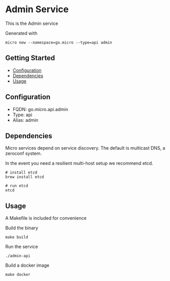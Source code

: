 # Admin Service

This is the Admin service

Generated with

```
micro new --namespace=go.micro --type=api admin
```

## Getting Started

- [Configuration](#configuration)
- [Dependencies](#dependencies)
- [Usage](#usage)

## Configuration

- FQDN: go.micro.api.admin
- Type: api
- Alias: admin

## Dependencies

Micro services depend on service discovery. The default is multicast DNS, a zeroconf system.

In the event you need a resilient multi-host setup we recommend etcd.

```
# install etcd
brew install etcd

# run etcd
etcd
```

## Usage

A Makefile is included for convenience

Build the binary

```
make build
```

Run the service
```
./admin-api
```

Build a docker image
```
make docker
```